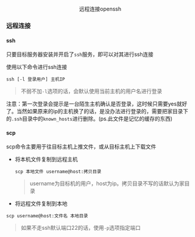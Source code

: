 

<center>远程连接openssh</center>





### 远程连接



#### ssh

只要目标服务器安装并开启了`ssh`服务，即可以对其进行ssh连接



使用以下命令进行ssh连接

```
ssh [-l 登录用户] 主机IP
```

> 不弱不加`-l`选项的话，会默认使用当前主机的用户名进行登录



注意：第一次登录会提示是一台陌生主机确认是否登录，这时候只需要yes就好了。当然如果原来的ip的主机换了的话，是没办法进行登录的，需要把家目录下的`.ssh`目录中的`known_hosts`进行删除。(ps.此文件是记忆的缓存的东西)





#### scp

scp命令主要用于往目标主机上推文件，或从目标主机上下载文件



+ 将本机文件复制到远程主机

  ```
  scp 本地文件 username@host:拷贝目录
  ```

  > username为目标机的用户，host为ip。拷贝目录不写的话默认为家目录



+ 将远程文件复制到本地

```
scp username@host:文件名 本地目录
```

> 如果不走ssh默认端口22的话，使用`-p`选项指定端口